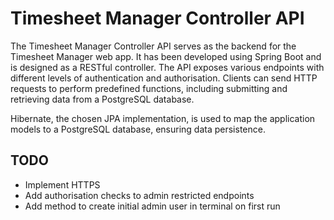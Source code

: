 # Timesheet Manager Controller API

The Timesheet Manager Controller API serves as the backend for the Timesheet Manager web app. 
It has been developed using Spring Boot and is designed as a RESTful controller. The API exposes 
various endpoints with different levels of authentication and authorisation. Clients can 
send HTTP requests to perform predefined functions, including submitting and retrieving data 
from a PostgreSQL database.

Hibernate, the chosen JPA implementation, is used to map the application models to a PostgreSQL database, ensuring data persistence.

## TODO
* Implement HTTPS
* Add authorisation checks to admin restricted endpoints
* Add method to create initial admin user in terminal on first run
